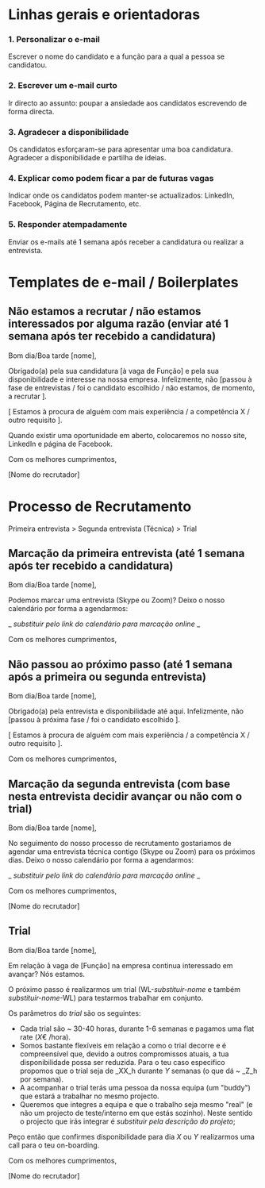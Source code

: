 # Linhas gerais e orientadoras

### 1. Personalizar o e-mail
Escrever o nome do candidato e a função para a qual a pessoa se candidatou.

### 2. Escrever um e-mail curto
Ir directo ao assunto: poupar a ansiedade aos candidatos escrevendo de forma directa.

### 3. Agradecer a disponibilidade 
Os candidatos esforçaram-se para apresentar uma boa candidatura. Agradecer a disponibilidade e partilha de ideias.

### 4. Explicar como podem ficar a par de futuras vagas
Indicar onde os candidatos podem manter-se actualizados: LinkedIn, Facebook, Página de Recrutamento, etc.

### 5. Responder atempadamente
Enviar os e-mails até 1 semana após receber a candidatura ou realizar a entrevista.

# Templates de e-mail / Boilerplates

## Não estamos a recrutar / não estamos interessados por alguma razão (enviar até 1 semana após ter recebido a candidatura)

Bom dia/Boa tarde [nome],

Obrigado(a) pela sua candidatura [à vaga de Função] e pela sua disponibilidade e interesse na nossa empresa. Infelizmente, não [passou à fase de entrevistas / foi o candidato escolhido / não estamos, de momento, a recrutar ]. 

[ Estamos à procura de alguém com mais experiência / a competência X / outro requisito ].

Quando existir uma oportunidade em aberto, colocaremos no nosso site, LinkedIn e página de Facebook.

Com os melhores cumprimentos,

[Nome do recrutador]

# Processo de Recrutamento

Primeira entrevista > Segunda entrevista (Técnica) > Trial

## Marcação da primeira entrevista (até 1 semana após ter recebido a candidatura)

Bom dia/Boa tarde [nome],

Podemos marcar uma entrevista (Skype ou Zoom)? Deixo o nosso calendário por forma a agendarmos:

_ _substituir pelo link do calendário para marcação online_ _

Com os melhores cumprimentos,

## Não passou ao próximo passo (até 1 semana após a primeira ou segunda entrevista)

Bom dia/Boa tarde [nome],

Obrigado(a) pela entrevista e disponibilidade até aqui. Infelizmente, não [passou à próxima fase / foi o candidato escolhido ]. 

[ Estamos à procura de alguém com mais experiência / a competência X / outro requisito ].

Com os melhores cumprimentos,


## Marcação da segunda entrevista (com base nesta entrevista decidir avançar ou não com o trial)

Bom dia/Boa tarde [nome], 

No seguimento do nosso processo de recrutamento gostariamos de agendar uma entrevista técnica contigo (Skype ou Zoom) para os próximos dias. Deixo o nosso calendário por forma a agendarmos:

_ _substituir pelo link do calendário para marcação online_ _

Com os melhores cumprimentos, 

[Nome do recrutador]

## Trial

Bom dia/Boa tarde [nome],

Em relação à vaga de [Função] na empresa continua interessado em avançar? Nós estamos.

O próximo passo é realizarmos um trial (WL-_substituir-nome_ e também _substituir-nome_-WL) para testarmos trabalhar em conjunto. 

Os parâmetros do _trial_ são os seguintes: 

- Cada trial são ~ 30-40 horas, durante 1-6 semanas e pagamos uma flat rate (_X_€ /hora).
- Somos bastante flexíveis em relação a como o trial decorre e é compreensível que, devido a outros compromissos atuais, a tua disponibilidade possa ser reduzida. Para o teu caso especifico propomos que o trial seja de _XX_h durante _Y_ semanas (o que dá ~ _Z_h por semana).
- A acompanhar o trial terás uma pessoa da nossa equipa (um "buddy") que estará a trabalhar no mesmo projecto.
- Queremos que integres a equipa e que o trabalho seja mesmo "real" (e não um projecto de teste/interno em que estás sozinho). Neste sentido o projecto que irás integrar é _substituir pela descrição do projeto_;

Peço então que confirmes disponibilidade para dia _X_ ou _Y_ realizarmos uma call para o teu on-boarding. 

Com os melhores cumprimentos,

[Nome do recrutador]


